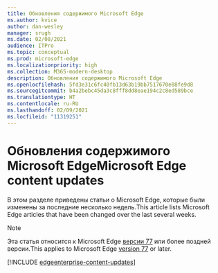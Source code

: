 ```yaml
---
title: Обновления содержимого Microsoft Edge
ms.author: kvice
author: dan-wesley
manager: srugh
ms.date: 02/08/2021
audience: ITPro
ms.topic: conceptual
ms.prod: microsoft-edge
ms.localizationpriority: high
ms.collection: M365-modern-desktop
description: Обновления содержимого Microsoft Edge
ms.openlocfilehash: 5fd3e31c6fc40fb13d63b19bb7517670e88fe9d8
ms.sourcegitcommit: b4a2bebc45da3c8fff8dd8eae194c2c8ed589bce
ms.translationtype: HT
ms.contentlocale: ru-RU
ms.lasthandoff: 02/09/2021
ms.locfileid: "11319251"
---
```

# <span data-ttu-id="b25ca-103">Обновления содержимого Microsoft Edge</span><span class="sxs-lookup"><span data-stu-id="b25ca-103">Microsoft Edge content updates</span></span>

<span data-ttu-id="b25ca-104">В этом разделе приведены статьи о Microsoft Edge, которые были изменены за последние несколько недель.</span><span class="sxs-lookup"><span data-stu-id="b25ca-104">This article lists Microsoft Edge articles that have been changed over the last several weeks.</span></span>


> [!NOTE]
> <span data-ttu-id="b25ca-105">Эта статья относится к Microsoft Edge [версии 77](https://support.microsoft.com/help/4027011/microsoft-edge-find-out-which-version-you-have?ocid=MicrosoftStore-EdgeVersion) или более поздней версии.</span><span class="sxs-lookup"><span data-stu-id="b25ca-105">This applies to Microsoft Edge [version 77](https://support.microsoft.com/help/4027011/microsoft-edge-find-out-which-version-you-have?ocid=MicrosoftStore-EdgeVersion) or later.</span></span>

[!INCLUDE [edgeenterprise-content-updates](./includes/edgeenterprise-content-updates.md)]
